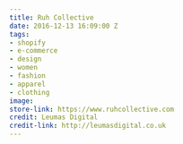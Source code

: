 ```yaml
---
title: Ruh Collective
date: 2016-12-13 16:09:00 Z
tags:
- shopify
- e-commerce
- design
- women
- fashion
- apparel
- clothing
image: 
store-link: https://www.ruhcollective.com
credit: Leumas Digital
credit-link: http://leumasdigital.co.uk
---
```



